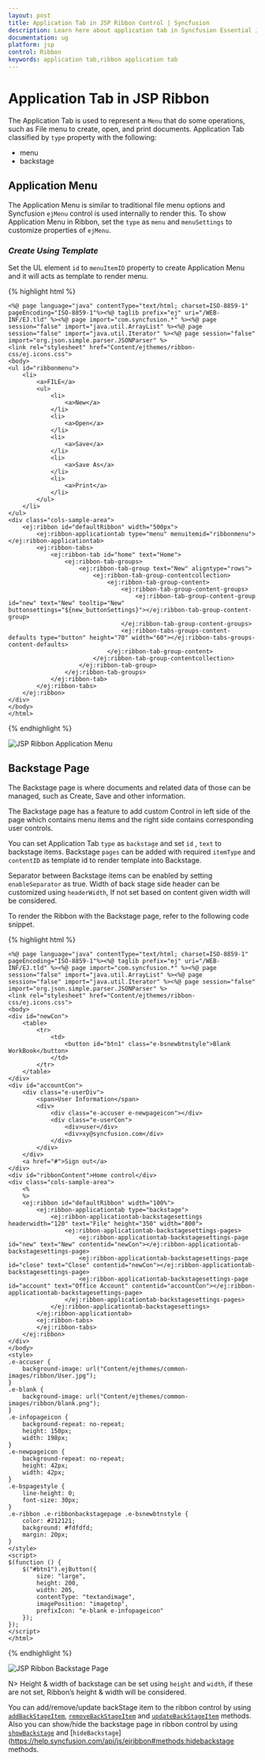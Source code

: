 ```yaml
---
layout: post
title: Application Tab in JSP Ribbon Control | Syncfusion
description: Learn here about application tab in Syncfusion Essential JSP Ribbon Control, its elements, features, and more.
documentation: ug
platform: jsp
control: Ribbon
keywords: application tab,ribbon application tab
---
```


# Application Tab in JSP Ribbon

The Application Tab is used to represent a `Menu` that do some operations, such as File menu to create, open, and print documents. Application Tab classified by `type` property with the following:

*  menu
*  backstage


## Application Menu

The Application Menu is similar to traditional file menu options and Syncfusion `ejMenu` control is used internally to render this. To show Application Menu in Ribbon, set the `type` as `menu` and `menuSettings` to customize properties of `ejMenu`.

### _Create Using Template_

Set the UL element `id` to `menuItemID` property to create Application Menu and it will acts as template to render menu.

{% highlight html %}
    
    <%@ page language="java" contentType="text/html; charset=ISO-8859-1"
    pageEncoding="ISO-8859-1"%><%@ taglib prefix="ej" uri="/WEB-INF/EJ.tld" %><%@ page import="com.syncfusion.*" %><%@ page session="false" import="java.util.ArrayList" %><%@ page session="false" import="java.util.Iterator" %><%@ page session="false" import="org.json.simple.parser.JSONParser" %>
    <link rel="stylesheet" href="Content/ejthemes/ribbon-css/ej.icons.css">
    <body>
    <ul id="ribbonmenu">
        <li>
            <a>FILE</a>
            <ul>
                <li>
                    <a>New</a>
                </li>
                <li>
                    <a>Open</a>
                </li>
                <li>
                    <a>Save</a>
                </li>
                <li>
                    <a>Save As</a>
                </li>
                <li>
                    <a>Print</a>
                </li>
            </ul>
        </li>
    </ul>
    <div class="cols-sample-area">
        <ej:ribbon id="defaultRibbon" width="500px">
            <ej:ribbon-applicationtab type="menu" menuitemid="ribbonmenu"></ej:ribbon-applicationtab>
            <ej:ribbon-tabs>
                <ej:ribbon-tab id="home" text="Home">
                    <ej:ribbon-tab-groups>
                        <ej:ribbon-tab-group text="New" aligntype="rows">
                            <ej:ribbon-tab-group-contentcollection>
                                <ej:ribbon-tab-group-content>
                                    <ej:ribbon-tab-group-content-groups>
                                        <ej:ribbon-tab-group-content-group id="new" text="New" tooltip="New" buttonsettings="${new_buttonSettings}"></ej:ribbon-tab-group-content-group>
                                    </ej:ribbon-tab-group-content-groups>
                                    <ej:ribbon-tabs-groups-content-defaults type="button" height="70" width="60"></ej:ribbon-tabs-groups-content-defaults>
                                </ej:ribbon-tab-group-content>
                            </ej:ribbon-tab-group-contentcollection>
                        </ej:ribbon-tab-group>
                    </ej:ribbon-tab-groups>
                </ej:ribbon-tab>
            </ej:ribbon-tabs>
        </ej:ribbon>
    </div>
    </body>
    </html>
{% endhighlight %}

![JSP Ribbon Application Menu](Application-Tab_images/Application-Tab_img1.png)

## Backstage Page

The Backstage page is where documents and related data of those can be managed, such as Create, Save and other information.

The Backstage page has a feature to add custom Control in left side of the page which contains menu items and the right side contains corresponding user controls. 

You can set Application Tab `type` as `backstage` and set `id` , `text` to backstage items. Backstage `pages` can be added with required `itemType` and `contentID` as template id to render template into Backstage. 

Separator between Backstage items can be enabled by setting `enableSeparator` as true. Width of back stage side header can be customized using `headerWidth`, If not set based on content given width will be considered.

To render the Ribbon with the Backstage page, refer to the following code snippet. 

{% highlight html %}
    
    <%@ page language="java" contentType="text/html; charset=ISO-8859-1"
    pageEncoding="ISO-8859-1"%><%@ taglib prefix="ej" uri="/WEB-INF/EJ.tld" %><%@ page import="com.syncfusion.*" %><%@ page session="false" import="java.util.ArrayList" %><%@ page session="false" import="java.util.Iterator" %><%@ page session="false" import="org.json.simple.parser.JSONParser" %>
    <link rel="stylesheet" href="Content/ejthemes/ribbon-css/ej.icons.css">
    <body>
    <div id="newCon">
        <table>
            <tr>
                <td>
                    <button id="btn1" class="e-bsnewbtnstyle">Blank WorkBook</button>
                </td>
            </tr>
        </table>
    </div>
    <div id="accountCon">
        <div class="e-userDiv">
            <span>User Information</span>
            <div>
                <div class="e-accuser e-newpageicon"></div>
                <div class="e-userCon">
                    <div>user</div>
                    <div>xy@syncfusion.com</div>
                </div>
            </div>
        </div>
        <a href="#">Sign out</a>
    </div>
    <div id="ribbonContent">Home control</div>
    <div class="cols-sample-area">
        <%
        %>
        <ej:ribbon id="defaultRibbon" width="100%">
            <ej:ribbon-applicationtab type="backstage">
                <ej:ribbon-applicationtab-backstagesettings headerwidth="120" text="File" height="350" width="800">
                    <ej:ribbon-applicationtab-backstagesettings-pages>
                        <ej:ribbon-applicationtab-backstagesettings-page id="new" text="New" contentid="newCon"></ej:ribbon-applicationtab-backstagesettings-page>
                        <ej:ribbon-applicationtab-backstagesettings-page id="close" text="Close" contentid="newCon"></ej:ribbon-applicationtab-backstagesettings-page>
                        <ej:ribbon-applicationtab-backstagesettings-page id="account" text="Office Account" contentid="accountCon"></ej:ribbon-applicationtab-backstagesettings-page>
                    </ej:ribbon-applicationtab-backstagesettings-pages>
                </ej:ribbon-applicationtab-backstagesettings>
            </ej:ribbon-applicationtab>
            <ej:ribbon-tabs>
            </ej:ribbon-tabs>
        </ej:ribbon>
    </div>
    </body>
    <style>
    .e-accuser {
        background-image: url("Content/ejthemes/common-images/ribbon/User.jpg");
    }
    .e-blank {
        background-image: url("Content/ejthemes/common-images/ribbon/blank.png");
    }
    .e-infopageicon {
        background-repeat: no-repeat;
        height: 150px;
        width: 198px;
    }
    .e-newpageicon {
        background-repeat: no-repeat;
        height: 42px;
        width: 42px;
    }
    .e-bspagestyle {
        line-height: 0;
        font-size: 30px;
    }
    .e-ribbon .e-ribbonbackstagepage .e-bsnewbtnstyle {
        color: #212121;
        background: #fdfdfd;
        margin: 20px;
    }
    </style>
    <script>
    $(function () {
        $("#btn1").ejButton({
            size: "large",
            height: 200,
            width: 205,
            contentType: "textandimage",
            imagePosition: "imagetop",
            prefixIcon: "e-blank e-infopageicon"
        });
    });
    </script>
    </html>
    
{% endhighlight %}

![JSP Ribbon Backstage Page](Application-Tab_images/Application-Tab_img3.png)

N> Height & width of backstage can be set using `height` and `width`, if these are not set, Ribbon’s height & width will be considered.

You can add/remove/update backStage item to the ribbon control by using [`addBackStageItem`](https://help.syncfusion.com/api/js/ejribbon#methods:addbackstageitem), [`removeBackStageItem`](https://help.syncfusion.com/api/js/ejribbon#methods:removebackstageitem) and [`updateBackStageItem`](https://help.syncfusion.com/api/js/ejribbon#methods:updatebackstageitem) methods. Also you can show/hide the backstage page in ribbon control by using [`showBackstage`](https://help.syncfusion.com/api/js/ejribbon#methods:showbackstage) and [`hideBackstage`](https://help.syncfusion.com/api/js/ejribbon#methods:hidebackstage methods.
